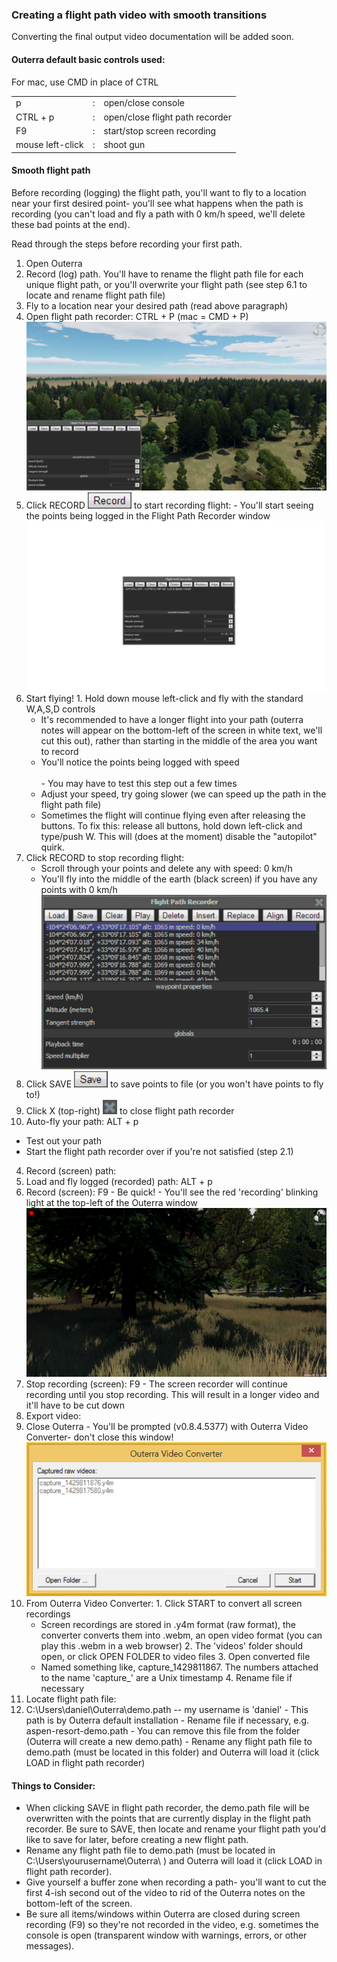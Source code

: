 ### Creating a flight path video with smooth transitions

Converting the final output video documentation will be added soon.

####   Outerra default basic controls used:

For mac, use CMD in place of CTRL

<table>
<tr>
<td>p</td>
<td>:</td>
<td>open/close console</td>
</tr>
<tr>
<td>CTRL + p</td>
<td>:</td>
<td>open/close flight path recorder</td>
</tr>
<td>F9</td>
<td>:</td>
<td>start/stop screen recording</td>
</tr>
<tr>
<td>mouse left-click</td>
<td>:</td>
<td>shoot gun</td>
</tr>
</table>

####   Smooth flight path

Before recording (logging) the flight path, you'll want to fly to a location near your first desired point- you'll see what happens when the path is recording (you can't load and fly a path with 0 km/h speed, we'll delete these bad points at the end).

Read through the steps before recording your first path.

1. Open Outerra
2. Record (log) path. You'll have to rename the flight path file for each unique flight path, or you'll overwrite your flight path (see step 6.1 to locate and rename flight path file)
  1. Fly to a location near your desired path (read above paragraph)
  2. Open flight path recorder: CTRL + P (mac = CMD + P)<br>
  ![Outerra: flight path recorder - open flight path recorder](images/flight-path-recorder/flight-path-recorder-1.jpg)
  3. Click RECORD ![Outerra: flight path recorder - record](images/flight-path-recorder/flight-path-recorder-record.jpg) to start recording flight:
    - You'll start seeing the points being logged in the Flight Path Recorder window
  ![Outerra: flight path recorder - logging points](images/flight-path-recorder/flight-path-recorder-2.jpg)
  4. Start flying!
    1. Hold down mouse left-click and fly with the standard W,A,S,D controls
      - It's recommended to have a longer flight into your path (outerra notes will appear on the bottom-left of the screen in white text, we'll cut this out), rather than starting in the middle of the area you want to record
      - You'll notice the points being logged with speed<br><br> - You may have to test this step out a few times
      - Adjust your speed, try going slower (we can speed up the path in the flight path file)
      - Sometimes the flight will continue flying even after releasing the buttons. To fix this: release all buttons, hold down left-click and type/push W. This will (does at the moment) disable the "autopilot" quirk.
  5. Click RECORD to stop recording flight:
      - Scroll through your points and delete any with speed: 0 km/h
      - You'll fly into the middle of the earth (black screen) if you have any points with 0 km/h
  ![Outerra: flight path recorder - path points list](images/flight-path-recorder/flight-path-recorder-3.jpg)
  6. Click SAVE ![Outerra: flight path recorder - save](images/flight-path-recorder/flight-path-recorder-save.jpg) to save points to file (or you won't have points to fly to!)
  7. Click X (top-right) ![Outerra: flight path recorder - close](images/flight-path-recorder/flight-path-recorder-close.jpg) to close flight path recorder
3. Auto-fly your path: ALT + p
  - Test out your path
  - Start the flight path recorder over if you're not satisfied (step 2.1)
4. Record (screen) path:
  1. Load and fly logged (recorded) path: ALT + p
  2. Record (screen): F9
    - Be quick!
    - You'll see the red 'recording' blinking light at the top-left of the Outerra window<br>
 ![Outerra: flight path recorder - fly path](images/flight-path-recorder/flight-path-recorder-4.jpg)
  3. Stop recording (screen): F9
    - The screen recorder will continue recording until you stop recording. This will result in a longer video and it'll have to be cut down
5. Export video:
  1. Close Outerra
    - You'll be prompted (v0.8.4.5377) with Outerra Video Converter- don't close this window!<br>
  ![Outerra: flight path recorder - convert videos](images/flight-path-recorder/flight-path-recorder-5.jpg)
  2. From Outerra Video Converter: 
    1. Click START to convert all screen recordings
      - Screen recordings are stored in .y4m format (raw format), the converter converts them into .webm, an open video format (you can play this .webm in a web browser)
    2. The 'videos' folder should open, or click OPEN FOLDER to video files 
    3. Open converted file
      - Named something like, capture&#95;1429811867. The numbers attached to the name 'capture&#95;' are a Unix timestamp
    4. Rename file if necessary
6. Locate flight path file:
  1. C:\Users\daniel\Outerra\demo.path -- my username is 'daniel'
    - This path is by Outerra default installation
    - Rename file if necessary, e.g. aspen-resort-demo.path
    - You can remove this file from the folder (Outerra will create a new demo.path)
    - Rename any flight path file to demo.path (must be located in this folder) and Outerra will load it (click LOAD in flight path recorder)

#### Things to Consider:

- When clicking SAVE in flight path recorder, the demo.path file will be overwritten with the points that are currently display in the flight path recorder. Be sure to SAVE, then locate and rename your flight path you'd like to save for later, before creating a new flight path.
- Rename any flight path file to demo.path (must be located in C:\Users\yourusername\Outerra\ ) and Outerra will load it (click LOAD in flight path recorder). 
- Give yourself a buffer zone when recording a path- you'll want to cut the first 4-ish second out of the video to rid of the Outerra notes on the bottom-left of the screen.
- Be sure all items/windows within Outerra are closed during screen recording (F9) so they're not recorded in the video, e.g. sometimes the console is open (transparent window with warnings, errors, or other messages).


